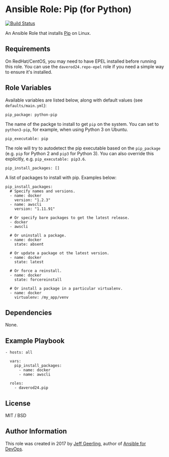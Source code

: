 # Ansible Role: Pip (for Python)

[![Build Status](https://travis-ci.org/daverod24/ansible-role-pip.svg?branch=master)](https://travis-ci.org/daverod24/ansible-role-pip)

An Ansible Role that installs [Pip](https://pip.pypa.io) on Linux.

## Requirements

On RedHat/CentOS, you may need to have EPEL installed before running this role. You can use the `daverod24.repo-epel` role if you need a simple way to ensure it's installed.

## Role Variables

Available variables are listed below, along with default values (see `defaults/main.yml`):

    pip_package: python-pip

The name of the packge to install to get `pip` on the system. You can set to `python3-pip`, for example, when using Python 3 on Ubuntu.

    pip_executable: pip

The role will try to autodetect the pip executable based on the `pip_package` (e.g. `pip` for Python 2 and `pip3` for Python 3). You can also override this explicitly, e.g. `pip_executable: pip3.6`.

    pip_install_packages: []

A list of packages to install with pip. Examples below:

    pip_install_packages:
      # Specify names and versions.
      - name: docker
        version: "1.2.3"
      - name: awscli
        version: "1.11.91"
    
      # Or specify bare packages to get the latest release.
      - docker
      - awscli
    
      # Or uninstall a package.
      - name: docker
        state: absent
    
      # Or update a package ot the latest version.
      - name: docker
        state: latest
    
      # Or force a reinstall.
      - name: docker
        state: forcereinstall
    
      # Or install a package in a particular virtualenv.
      - name: docker
        virtualenv: /my_app/venv

## Dependencies

None.

## Example Playbook

    - hosts: all
    
      vars:
        pip_install_packages:
          - name: docker
          - name: awscli
    
      roles:
        - daverod24.pip

## License

MIT / BSD

## Author Information

This role was created in 2017 by [Jeff Geerling](https://www.jeffgeerling.com/), author of [Ansible for DevOps](https://www.ansiblefordevops.com/).
